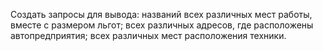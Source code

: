 Создать запросы для вывода:
названий всех различных мест работы, вместе с размером льгот;
всех различных адресов, где расположены автопредприятия;
всех различных мест расположения техники.
